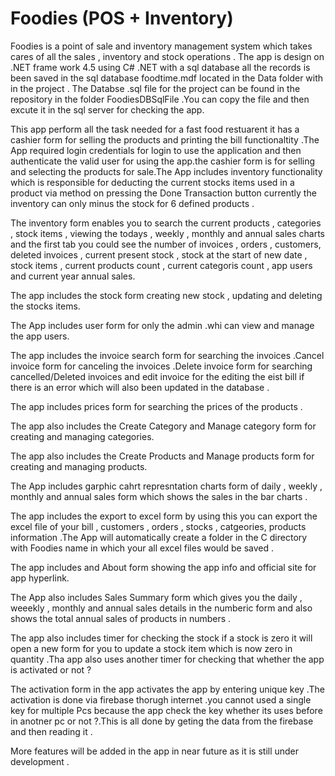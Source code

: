 # Foodies (POS + Inventory)

Foodies is a point of sale and inventory management system which takes cares of all the sales , inventory and stock operations .
The app is design on .NET frame work 4.5 using C# .NET with a sql database all the records is been saved in the sql database foodtime.mdf located in the Data folder with in the project . The Databse .sql file for the project can be found in the repository in the folder FoodiesDBSqlFile .You can copy the file and then excute it in the sql server for checking the app.

This app perform all the task needed for a fast food restuarent it has a cashier form for selling the products and printing the bill functionaltity .The App required login credentials for login to use the application and then authenticate the valid user for using the app.the cashier form is for selling and selecting the products for sale.The App includes inventory functionality which is responsible for deducting the current stocks items used in a product via method on pressing the Done Transaction button currently the inventory can only minus the stock for 6 defined products .

The inventory form enables you to search the current products , categories , stock items , viewing the todays , weekly , monthly and annual sales charts and the first tab you could see the number of invoices , orders , customers, deleted invoices , current present stock , stock at the start of new date , stock items , current products count , current categoris count , app users and current year annual sales.

The app includes the stock form creating new stock , updating and deleting the stocks items.

The App includes user form for only the admin .whi can view and manage the app users.

The app includes the invoice search form for searching the invoices .Cancel invoice form for canceling the invoices .Delete invoice form for searching cancelled/Deleted invoices and edit invoice for the editing the eist bill if there is an error which will also been updated in the database .

The app includes prices form for searching the prices of the products .

The app also includes the Create Category and Manage category form for creating and managing categories.

The app also includes the Create Products and Manage products form for creating and managing products.

The App includes garphic cahrt represntation charts form of daily , weekly , monthly and annual sales form which shows the sales in the bar charts .

The app includes the export to excel form by using this you can export the excel file of your bill , customers , orders , stocks , catgeories, products information .The App will automatically create a folder in the C directory with Foodies name in which your all excel files would be saved .

The app includes and About form showing the app info and official site for app hyperlink.

The App also includes Sales Summary form which gives you the daily , weeekly , monthly and annual sales details in the numberic form and also shows the total annual sales of products in numbers .

The app also includes timer for checking the stock if a stock is zero it will open a new form for you to update a stock item which is now zero in quantity .Tha app also uses another timer for checking that whether the app is activated or not ?

The activation form in the app activates the app by entering unique key .The activation is done via firebase thorugh internet .you cannot used a single key for multiple Pcs because the app check the key whether its uses before in anotner pc or not ?.This is all done by geting the data from the firebase and then reading it .   

More features will be added in the app in near future as it is still under development .
